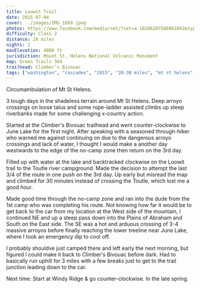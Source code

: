 ```yaml
---
title: Loowit Trail
date: 2015-07-04
cover: ../images/IMG_1869.jpeg
photos: https://www.facebook.com/media/set/?set=a.10206207586881043&type=1&l=0806bca39f
difficulty: Class 2
distance: 28 miles
nights: 2
maxElevation: 4800 ft
jurisdiction: Mount St. Helens National Volcanic Monument
map: Green Trails 364
trailhead: Climber’s Bivouac
tags: ["washington", "cascades", "2015", "20-30 miles", "mt st helens", "loowit trail", "toutle river", "june lake", "plains of abraham", "pumice butte", "windy pass", "class 2"]
---
```


Circumambulation of Mt St Helens.

3 tough days in the shadeless terrain around Mt St Helens.  Deep arroyo
crossings on loose talus and some rope-ladder assisted climbs up steep riverbanks made for some challenging x-country action.

Started at the Climber's Bivouac trailhead and went counter-clockwise to June
Lake for the first night.  After speaking with a seasoned through-hiker who
warned me against continuing on due to the dangerous arroyo crossings and lack
of water, I thought I would make a another day westwards to the edge of the
no-camp zone then return on the 3rd day.

Filled up with water at the lake and backtracked clockwise on the Loowit
trail to the Toutle river campground.  Made the decision to attempt the last
3/4 of the route in one push on the 3rd day.  Up early but misread the map and
climbed for 30 minutes instead of crossing the Toutle, which lost me a good
hour.

Made good time through the no-camp zone and ran into the dude from the 1st camp
who was completing his route.  Not knowing how far it would be to get back to
the car from my location at the West side of the mountain, I continued NE and up a steep pass
down into the Plains of Abraham and South on the East side.  The SE was a hot
and arduous crossing of 3-4 massive arroyos before finally reaching the lower
treeline near June Lake, where I took an emergency dip to cool off.

I probably shouldve just camped there and left early the next morning, but
figured I could make it back to Climber's Bivouac before dark.  Had to
basically run uphill for 3 miles with a few breaks just to get to the trail
junction leading down to the car.

Next time: Start at Windy Ridge & go counter-clockwise.  In the late spring.



